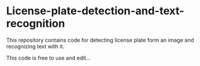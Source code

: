 # License-plate-detection-and-text-recognition
This repository contains code for detecting license plate form an image and recognizing text with it. 

This code is free to use and edit...
